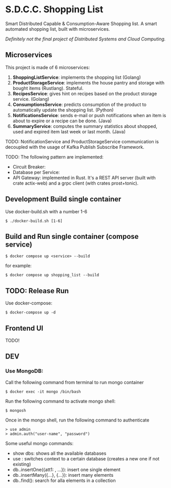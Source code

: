# S.D.C.C. Shopping List 
Smart Distributed Capable & Consumption-Aware Shopping list. 
A smart automated shopping list, built with microservices.

_Definitely not the final project of Distributed Systems and Cloud Computing._
## Microservices
This project is made of 6 microservices:

1. **ShoppingListService**: implements the shopping list (Golang)
2. **ProductStorageService**: implements the house pantry and storage with bought items (Rustlang). Stateful.
3. **RecipesService**: gives hint on recipes based on the product storage service. (Golang)
4. **ConsumptionsService**: predicts consumption of the product to automatically update the shopping list. (Python)
5. **NotificationsService**: sends e-mail or push notifications when an item is about to expire or a recipe can be done. (Java)
6. **SummaryService**: computes the summary statistics about shopped, used and expired item last week or last month. (Java)

TODO: NotificationService and ProductStorageService communication is decoupled with the usage of Kafka Publish Subscribe Framework.

TODO: The following pattern are implemented:

- Circuit Breaker:
- Database per Service:
- API Gateway: implemented in Rust. It's a REST API server (built with crate actix-web) and a grpc client (with crates prost+tonic). 

## Development Build single container

Use docker-build.sh with a number 1-6

```console
$ ./docker-build.sh [1-6]
```
## Build and Run single container (compose service)

```console
$ docker compose up <service> --build
```
for example:
```console
$ docker compose up shopping_list --build
```

## TODO: Release Run

Use docker-compose:

```console
$ docker-compose up -d
```

## Frontend UI

TODO!

## DEV
### Use MongoDB:
Call the following command from terminal to run mongo container
```console
$ docker exec -it mongo /bin/bash
```
Run the following command to activate mongo shell:
```console
$ mongosh
```
Once in the mongo shell, run the following command to authenticate
```console
> use admin
> admin.auth("user-name", "password")
```

Some useful mongo commands:
- show dbs: shows all the available databases
- use <dbs-name>: switches context to a certain database (creates a new one if not existing)
- db.<collection-name>.insertOne({att1: <attr1>, ...}): insert one single element
- db.<collection-name>.insertMany({...}, {...}): insert many elements
- db.<collection-name>.find(): search for alla elements in a collection
